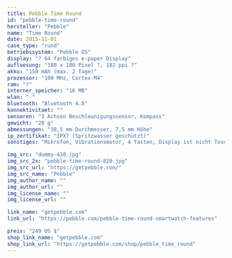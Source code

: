 ```yaml
---
title: Pebble Time Round
id: "pebble-time-round"
hersteller: "Pebble"
name: "Time Round"
date: 2015-11-01
case_type: "rund"
betriebssystem: "Pebble OS"
display: "? 64 farbiges e-paper Display"
aufloesung: "180 x 180 Pixel ?, 182 ppi ?"
akku: "150 mAh (max. 2 Tage)"
prozessor: "100 MHz, Cortex-M4"
ram: "?"
interner_speicher: "16 MB"
wlan: "-"
bluetooth: "Bluetooth 4.0"
konnektivitaet: ""
sensoren: "3 Achsen Beschleunigungssensor, Kompass"
gewicht: "28 g"
abmessungen: "38,5 mm Durchmesser, 7,5 mm Höhe"
ip_zertifikat: "IPX7 (Spritzwasser geschützt)"
sonstiges: "Mikrofon, Vibrationsmotor, 4 Tasten, Display ist nicht Touch-fähig, Aluminium Gehäuse, Variante mit 22 mm oder 14 mm Armband, in den Farben schwarz, silber, rosegold verfügbar, 15 Minuten Schnell-Ladefunktion reichen für einen Tag,  in Deutschland erst ab 2016 erhältlich"

img_src: "dummy-410.jpg"
img_src_2x: "pebble-time-round-820.jpg"
img_src_url: "https://getpebble.com/"
img_src_name: "Pebble"
img_author_name: ""
img_author_url: ""
img_license_name: ""
img_license_url: ""

link_name: "getpebble.com"
link_url: "https://pebble.com/pebble-time-round-smartwatch-features"

preis: "249 US $"
shop_link_name: "getpebble.com"
shop_link_url: "https://getpebble.com/shop/pebble_time_round"
---
```


